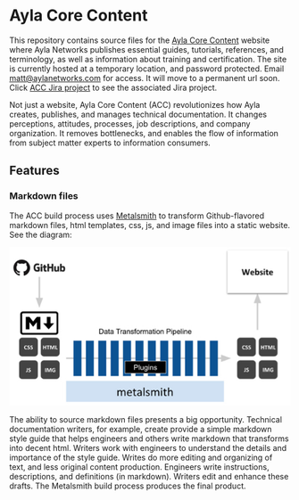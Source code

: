# Ayla Core Content

This repository contains source files for the [Ayla Core Content](https://hagenhaus.com/) website where Ayla Networks publishes essential guides, tutorials, references, and terminology, as well as information about training and certification. The site is currently hosted at a temporary location, and password protected. Email matt@aylanetworks.com for access. It will move to a permanent url soon. Click [ACC Jira project](https://aylanetworks.atlassian.net/browse/ACC) to see the associated Jira project.

Not just a website, Ayla Core Content (ACC) revolutionizes how Ayla creates, publishes, and manages technical documentation. It changes perceptions, attitudes, processes, job descriptions, and company organization. It removes bottlenecks, and enables the flow of information from subject matter experts to information consumers. 

## Features

### Markdown files

The ACC build process uses [Metalsmith](http://www.metalsmith.io/) to transform Github-flavored markdown files, html templates, css, js, and image files into a static website. See the diagram:

![acc-metalsmith.jpg](acc-metalsmith.jpg)

The ability to source markdown files presents a big opportunity. Technical documentation writers, for example, create provide a simple markdown style guide that helps engineers and others write markdown that transforms into decent html. Writers work with engineers to understand the details and importance of the style guide. Writes do more editing and organizing of text, and less original content production. Engineers write instructions, descriptions, and definitions (in markdown). Writers edit and enhance these drafts. The Metalsmith build process produces the final product. 





